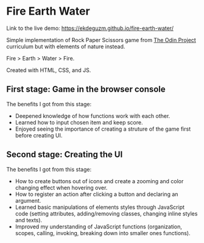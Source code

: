 # Fire Earth Water

Link to the live demo: https://ekdeguzm.github.io/fire-earth-water/

Simple implementation of Rock Paper Scissors game from [The Odin Project](https://www.theodinproject.com/paths/foundations/courses/foundations/lessons/rock-paper-scissors) curriculum but with elements of nature instead. 

Fire > Earth > Water > Fire.

Created with HTML, CSS, and JS.

## **First stage: Game in the browser console**

The benefits I got from this stage:

   * Deepened knowledge of how functions work with each other.
   * Learned how to input chosen item and keep score. 
   * Enjoyed seeing the importance of creating a struture of the game first before creating UI.

## **Second stage: Creating the UI**

The benefits I got from this stage:

   * How to create buttons out of icons and create a zooming and color changing effect when hovering over.
   * How to register an action after clicking a button and declaring an argument.
   * Learned basic manipulations of elements styles through JavaScript code (setting attributes, adding/removing classes, changing inline styles and texts).
   * Improved my understanding of JavaScript functions (organization, scopes, calling, invoking, breaking down into smaller ones functions).
